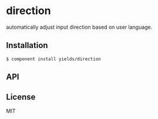 
# direction

  automatically adjust input direction based on user language.

## Installation

    $ component install yields/direction

## API

   

## License

  MIT
